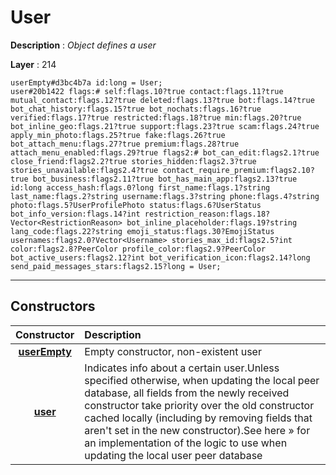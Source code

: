 # User

**Description** : *Object defines a user*

**Layer** : 214

```tl
userEmpty#d3bc4b7a id:long = User;
user#20b1422 flags:# self:flags.10?true contact:flags.11?true mutual_contact:flags.12?true deleted:flags.13?true bot:flags.14?true bot_chat_history:flags.15?true bot_nochats:flags.16?true verified:flags.17?true restricted:flags.18?true min:flags.20?true bot_inline_geo:flags.21?true support:flags.23?true scam:flags.24?true apply_min_photo:flags.25?true fake:flags.26?true bot_attach_menu:flags.27?true premium:flags.28?true attach_menu_enabled:flags.29?true flags2:# bot_can_edit:flags2.1?true close_friend:flags2.2?true stories_hidden:flags2.3?true stories_unavailable:flags2.4?true contact_require_premium:flags2.10?true bot_business:flags2.11?true bot_has_main_app:flags2.13?true id:long access_hash:flags.0?long first_name:flags.1?string last_name:flags.2?string username:flags.3?string phone:flags.4?string photo:flags.5?UserProfilePhoto status:flags.6?UserStatus bot_info_version:flags.14?int restriction_reason:flags.18?Vector<RestrictionReason> bot_inline_placeholder:flags.19?string lang_code:flags.22?string emoji_status:flags.30?EmojiStatus usernames:flags2.0?Vector<Username> stories_max_id:flags2.5?int color:flags2.8?PeerColor profile_color:flags2.9?PeerColor bot_active_users:flags2.12?int bot_verification_icon:flags2.14?long send_paid_messages_stars:flags2.15?long = User;
```

---

## Constructors

| Constructor | Description |
| :---: | :--- |
| [**userEmpty**](constructor/userEmpty) | Empty constructor, non-existent user |
| [**user**](constructor/user) | Indicates info about a certain user.Unless specified otherwise, when updating the local peer database, all fields from the newly received constructor take priority over the old constructor cached locally (including by removing fields that aren't set in the new constructor).See here » for an implementation of the logic to use when updating the local user peer database |